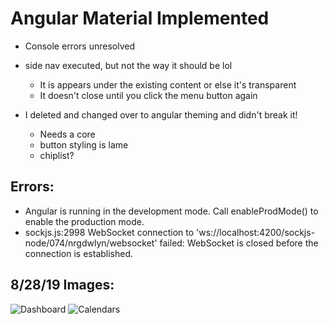# Angular Material Implemented
* Console errors unresolved
* side nav executed, but not the way it should be lol
    * It is appears under the existing content or else it's transparent
    * It doesn't close until you click the menu button again
    
* I deleted and changed over to angular theming and didn't break it!
    * Needs a core
    * button styling is lame
    * chiplist?

## Errors:
* Angular is running in the development mode. Call enableProdMode() to enable the production mode.
* sockjs.js:2998 WebSocket connection to 'ws://localhost:4200/sockjs-node/074/nrgdwlyn/websocket' failed: WebSocket is closed before the connection is established.

## 8/28/19 Images:
![Dashboard](https://github.com/JessicaNations/angular-safari/blob/master/src/assets/images/dashboard8-29.png)
![Calendars](https://github.com/JessicaNations/angular-safari/blob/master/src/assets/images/calendars8-29.png)
